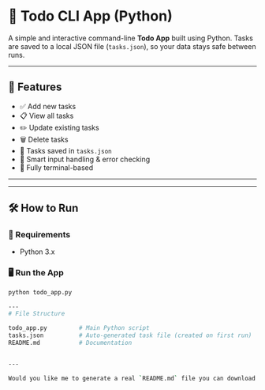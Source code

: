 # 📝 Todo CLI App (Python)

A simple and interactive command-line **Todo App** built using Python. Tasks are saved to a local JSON file (`tasks.json`), so your data stays safe between runs.

---

## 🚀 Features

- ✅ Add new tasks
- 📋 View all tasks
- ✏️ Update existing tasks
- 🗑️ Delete tasks
- 💾 Tasks saved in `tasks.json`
- 🧠 Smart input handling & error checking
- 🌙 Fully terminal-based

---

---

## 🛠️ How to Run

### 🔧 Requirements
- Python 3.x

### 🖥️ Run the App

```bash
python todo_app.py

---
# File Structure

todo_app.py         # Main Python script
tasks.json          # Auto-generated task file (created on first run)
README.md           # Documentation


---

Would you like me to generate a real `README.md` file you can download or paste directly into your GitHub repo?
